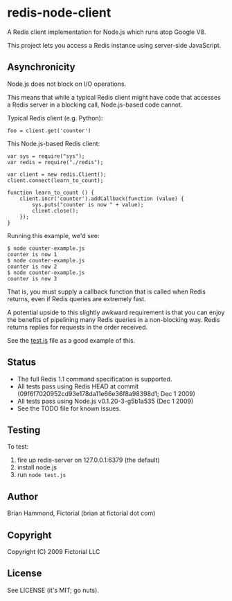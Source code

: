 # redis-node-client

A Redis client implementation for Node.js which runs atop Google V8.

This project lets you access a Redis instance using server-side JavaScript.

## Asynchronicity

Node.js does not block on I/O operations.

This means that while a typical Redis client might have code that accesses a
Redis server in a blocking call, Node.js-based code cannot.

Typical Redis client (e.g. Python):

    foo = client.get('counter')

This Node.js-based Redis client:

    var sys = require("sys");
    var redis = require("./redis");

    var client = new redis.Client();
    client.connect(learn_to_count);

    function learn_to_count () {
        client.incr('counter').addCallback(function (value) {
            sys.puts("counter is now " + value);
            client.close();
        });
    }

Running this example, we'd see:

    $ node counter-example.js
    counter is now 1
    $ node counter-example.js
    counter is now 2
    $ node counter-example.js
    counter is now 3

That is, you must supply a callback function that is called when Redis returns,
even if Redis queries are extremely fast.

A potential upside to this slightly awkward requirement is that you can enjoy
the benefits of pipelining many Redis queries in a non-blocking way.  Redis
returns replies for requests in the order received.

See the [test.js](http://github.com/fictorial/redis-node-client/raw/master/test.js) 
file as a good example of this.

## Status

* The full Redis 1.1 command specification is supported.
* All tests pass using Redis HEAD at commit (09f6f7020952cd93e178da11e66e36f8a98398d1; Dec 1 2009) 
* All tests pass using Node.js v0.1.20-3-g5b1a535 (Dec 1 2009)
* See the TODO file for known issues.

## Testing

To test:

1. fire up redis-server on 127.0.0.1:6379 (the default)
1. install node.js 
1. run `node test.js`

## Author

Brian Hammond, Fictorial (brian at fictorial dot com)

## Copyright

Copyright (C) 2009 Fictorial LLC

## License

See LICENSE (it's MIT; go nuts).
